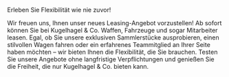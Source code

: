 Erleben Sie Flexibilität wie nie zuvor!

Wir freuen uns, Ihnen unser neues Leasing-Angebot vorzustellen! Ab sofort können Sie bei Kugelhagel & Co. Waffen, Fahrzeuge und sogar Mitarbeiter leasen. Egal, ob Sie unsere exklusiven Sammlerstücke ausprobieren, einen stilvollen Wagen fahren oder ein erfahrenes Teammitglied an Ihrer Seite haben möchten – wir bieten Ihnen die Flexibilität, die Sie brauchen. Testen Sie unsere Angebote ohne langfristige Verpflichtungen und genießen Sie die Freiheit, die nur Kugelhagel & Co. bieten kann.
